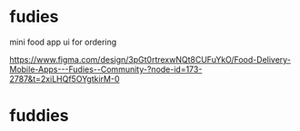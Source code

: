 # fudies

mini food app ui for ordering

https://www.figma.com/design/3pGt0rtrexwNQt8CUFuYkO/Food-Delivery-Mobile-Apps---Fudies--Community-?node-id=173-2787&t=2xiLHQf5OYgtkirM-0

# fuddies

